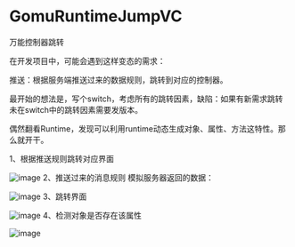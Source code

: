 # GomuRuntimeJumpVC

万能控制器跳转

在开发项目中，可能会遇到这样变态的需求：

推送：根据服务端推送过来的数据规则，跳转到对应的控制器。

最开始的想法是，写个switch，考虑所有的跳转因素，缺陷：如果有新需求跳转未在switch中的跳转因素需要发版本。

偶然翻看Runtime，发现可以利用runtime动态生成对象、属性、方法这特性。那么就开干。

1、根据推送规则跳转对应界面

![image](https://github.com/PBgitHub/MyImage/raw/master/git_Image/GomuRuntimeJumpImage/GomuRuntimeJumpImage1.png)
2、推送过来的消息规则
模拟服务器返回的数据：

![image](https://github.com/PBgitHub/MyImage/raw/master/git_Image/GomuRuntimeJumpImage/GomuRuntimeJumpImage2.png)
3、跳转界面

![image](https://github.com/PBgitHub/MyImage/raw/master/git_Image/GomuRuntimeJumpImage/GomuRuntimeJumpImage3.png)
4、检测对象是否存在该属性

![image](https://github.com/PBgitHub/MyImage/raw/master/git_Image/GomuRuntimeJumpImage/GomuRuntimeJumpImage4.png)
